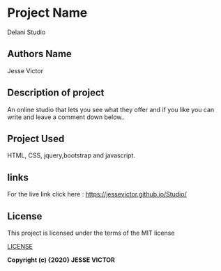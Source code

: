 # Project Name

  Delani Studio

## Authors Name

  Jesse Victor

## Description of project
   
   An online studio that lets you see what they offer and if 
    you like you can write and leave a comment down below..

## Project Used

  HTML, CSS, jquery,bootstrap and javascript.

## links

  For the live link click here : https://jessevictor.github.io/Studio/

## License

 This project is licensed under the terms of the MIT license

[LICENSE](LICENSE)

__Copyright (c) {2020}  JESSE VICTOR__
